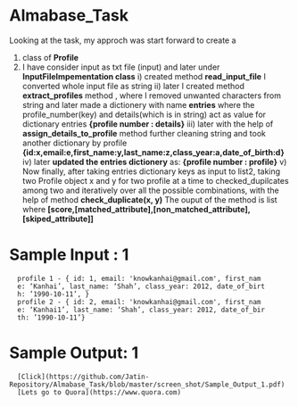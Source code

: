 # Almabase_Task
Looking at the task, my approch was start forward to create a 
  1) class of **Profile**
  2) I have consider input as txt file (input) and later under **InputFileImpementation class**
     i)   created method **read_input_file** I converted whole input file as string
     ii)  later I created method **extract_profiles** method , where I removed unwanted characters from string  and later 
          made a dictionery with  name **entries** where the profile_number(key) and details(which is in string) act as value for dictionary
          entries **{profile number : details}**
    iii)  later with the help of **assign_details_to_profile** method further cleaning string and took another dictionary by profile
          **{id:x,email:e,first_name:y,last_name:z,class_year:a,date_of_birth:d}**
    iv)   later **updated the entries dictionery** as:
          **{profile number : profile}**
    v)    Now finally, after taking entries dictionary keys as input to list2, taking two Profile object x and y for two profile at a time to 
          checked_dupilcates among two and iteratively over all the possible combinations, with the help of method **check_duplicate(x, y)** 
          The ouput of the method is list where **[score,[matched_attribute],[non_matched_attribute],[skiped_attribute]]**
          
  # Sample Input : 1
    
      profile 1 - { id: 1, email: 'knowkanhai@gmail.com', first_nam
      e: ‘Kanhai’, last_name: ‘Shah’, class_year: 2012, date_of_birt
      h: ’1990-10-11’, }
      profile 2 - { id: 2, email: 'knowkanhai@gmail.com', first_nam
      e: ‘Kanhai1’, last_name: ‘Shah’, class_year: 2012, date_of_bir
      th: ’1990-10-11’}
      
   # Sample Output: 1
      [Click](https://github.com/Jatin-Repository/Almabase_Task/blob/master/screen_shot/Sample_Output_1.pdf)
      [Lets go to Quora](https://www.quora.com)

     

        
